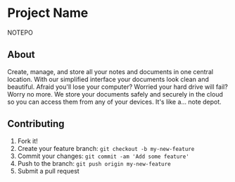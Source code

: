 # Project Name

NOTEPO

## About

Create, manage, and store all your notes and documents in one central location.
With our simplified interface your documents look clean and beautiful.
Afraid you'll lose your computer? Worried your hard drive will fail?
Worry no more. We store your documents safely and securely in the cloud so you
can access them from any of your devices. It's like a... note depot.

## Contributing

1. Fork it!
2. Create your feature branch: `git checkout -b my-new-feature`
3. Commit your changes: `git commit -am 'Add some feature'`
4. Push to the branch: `git push origin my-new-feature`
5. Submit a pull request
